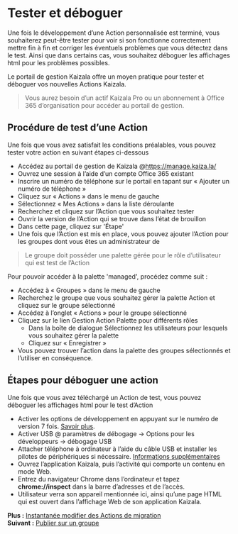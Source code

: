 # <a name="test-and-debug"></a>Tester et déboguer

Une fois le développement d’une Action personnalisée est terminé, vous souhaiterez peut-être tester pour voir si son fonctionne correctement mettre fin à fin et corriger les éventuels problèmes que vous détectez dans le test. Ainsi que dans certains cas, vous souhaitez déboguer les affichages html pour les problèmes possibles.

Le portail de gestion Kaizala offre un moyen pratique pour tester et déboguer vos nouvelles Actions Kaizala. 
>   Vous aurez besoin d’un actif Kaizala Pro ou un abonnement à Office 365 d’organisation pour accéder au portail de gestion.

## <a name="steps-to-test-a-action"></a>Procédure de test d’une Action

Une fois que vous avez satisfait les conditions préalables, vous pouvez tester votre action en suivant étapes ci-dessous

*   Accédez au portail de gestion de Kaizala @https://manage.kaiza.la/
*    Ouvrez une session à l’aide d’un compte Office 365 existant
*    Inscrire un numéro de téléphone sur le portail en tapant sur « Ajouter un numéro de téléphone »
*    Cliquez sur « Actions » dans le menu de gauche
*    Sélectionnez « Mes Actions » dans la liste déroulante
*    Recherchez et cliquez sur l’Action que vous souhaitez tester 
*    Ouvrir la version de l’Action qui se trouve dans l’état de brouillon
*    Dans cette page, cliquez sur 'Étape'
*    Une fois que l’Action est mis en place, vous pouvez ajouter l’Action pour les groupes dont vous êtes un administrateur de

> Le groupe doit posséder une palette gérée pour le rôle d’utilisateur qui est test de l’Action

Pour pouvoir accéder à la palette 'managed', procédez comme suit :
*    Accédez à « Groupes » dans le menu de gauche
*    Recherchez le groupe que vous souhaitez gérer la palette Action et cliquez sur le groupe sélectionné
*    Accédez à l’onglet « Actions » pour le groupe sélectionné
*    Cliquez sur le lien Gestion Action Palette pour différents rôles
     *    Dans la boîte de dialogue Sélectionnez les utilisateurs pour lesquels vous souhaitez gérer la palette
     *    Cliquez sur « Enregistrer »
*    Vous pouvez trouver l’action dans la palette des groupes sélectionnés et l’utiliser en conséquence.

## <a name="steps-to-debug-a-action"></a>Étapes pour déboguer une action

Une fois que vous avez téléchargé un Action de test, vous pouvez déboguer les affichages html pour le test d’Action

*   Activer les options de développement en appuyant sur le numéro de version 7 fois. [Savoir plus](https://www.androidcentral.com/how-enable-developer-settings-android-42).
*   Activer USB @ paramètres de débogage -> Options pour les développeurs -> débogage USB
*   Attacher téléphone à ordinateur à l’aide du câble USB et installer les pilotes de périphériques si nécessaire. [Informations supplémentaires](https://developer.android.com/studio/run/oem-usb.html)
*   Ouvrez l’application Kaizala, puis l’activité qui comporte un contenu en mode Web.
*   Entrez du navigateur Chrome dans l’ordinateur et tapez **chrome://inspect** dans la barre d’adresses et de l’accès. 
*   Utilisateur verra son appareil mentionnée ici, ainsi qu’une page HTML qui est ouvert dans l’affichage Web de son application Kaizala.


**Plus :** [Instantanée modifier des Actions de migration](EditAction.md)</br>
**Suivant :** [Publier sur un groupe](publish.md)
